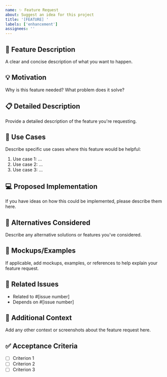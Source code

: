 ```yaml
---
name: ✨ Feature Request
about: Suggest an idea for this project
title: '[FEATURE] '
labels: ['enhancement']
assignees: ''
---
```


## 🚀 Feature Description

A clear and concise description of what you want to happen.

## 💡 Motivation

Why is this feature needed? What problem does it solve?

## 📋 Detailed Description

Provide a detailed description of the feature you're requesting.

## 🎯 Use Cases

Describe specific use cases where this feature would be helpful:

1. Use case 1: ...
2. Use case 2: ...
3. Use case 3: ...

## 💻 Proposed Implementation

If you have ideas on how this could be implemented, please describe them here.

## 🔄 Alternatives Considered

Describe any alternative solutions or features you've considered.

## 📸 Mockups/Examples

If applicable, add mockups, examples, or references to help explain your feature request.

## 🔗 Related Issues

- Related to #[issue number]
- Depends on #[issue number]

## 📝 Additional Context

Add any other context or screenshots about the feature request here.

## ✅ Acceptance Criteria

- [ ] Criterion 1
- [ ] Criterion 2
- [ ] Criterion 3
